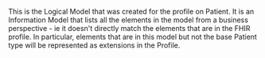 This is the Logical Model that was created for the profile on Patient. It is an Information Model that lists all the elements in the model from a business perspective - ie it doesn't directly match the elements that are in the FHIR profile. In particular, elements that are in this model but not the base Patient type will be represented as extensions in the Profile.